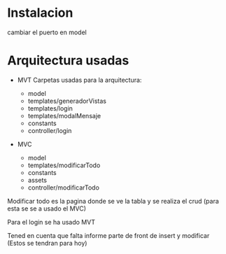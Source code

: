 # Instalacion
cambiar el puerto en model

# Arquitectura usadas
- MVT
    Carpetas usadas para la arquitectura:
    - model
    - templates/generadorVistas 
    - templates/login 
    - templates/modalMensaje 
    - constants
    - controller/login

- MVC
    - model
    - templates/modificarTodo
    - constants
    - assets
    - controller/modificarTodo

Modificar todo es la pagina donde se ve la tabla y se realiza el crud (para esta se se a usado el MVC)

Para el login se ha usado MVT

Tened en cuenta que falta informe parte de front de insert y modificar (Estos se tendran para hoy)